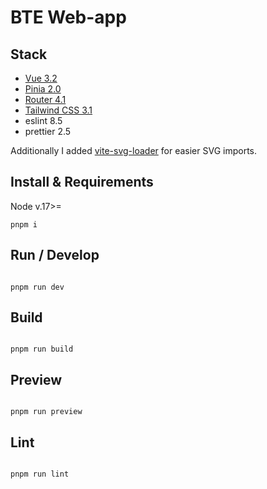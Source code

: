 # BTE Web-app

## Stack

- [Vue 3.2](https://vuejs.org/)
- [Pinia 2.0](https://pinia.vuejs.org/)
- [Router 4.1](https://router.vuejs.org/)
- [Tailwind CSS 3.1](https://tailwindcss.com/)
- eslint 8.5
- prettier 2.5

Additionally I added [vite-svg-loader](https://github.com/jpkleemans/vite-svg-loader) for easier SVG imports.

## Install & Requirements

Node v.17>= 

```
pnpm i
```

## Run / Develop

```

pnpm run dev

```

## Build

```

pnpm run build

```

## Preview

```

pnpm run preview

```

## Lint

```

pnpm run lint

```
